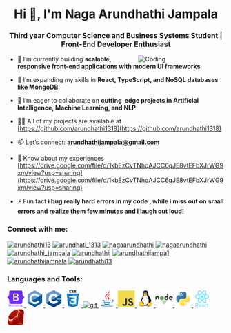 <h1 align="center">Hi 👋, I'm Naga Arundhathi Jampala</h1>
<h3 align="center"> Third year Computer Science and Business Systems Student | Front-End Developer Enthusiast </h3>
<img align="right" alt="Coding" width="200" src="https://media.tenor.com/IF2JdxzmyN4AAAAj/coding-girl.gif">

- 🔭 I’m currently building **scalable, responsive front-end applications with modern UI frameworks**

- 🌱 I’m expanding my skills in **React, TypeScript, and NoSQL databases like MongoDB**

- 🤝 I’m eager to collaborate on **cutting-edge projects in Artificial Intelligence, Machine Learning, and NLP**

- 👨‍💻 All of my projects are available at [https://github.com/arundhathi1318](https://github.com/arundhathi1318)

- 📫 Let’s connect: **arundhathijampala@gmail.com**

- 📄 Know about my experiences [https://drive.google.com/file/d/1kbEzCvTNhqAJCC6qJE8vtEFbXJrWG9xm/view?usp=sharing](https://drive.google.com/file/d/1kbEzCvTNhqAJCC6qJE8vtEFbXJrWG9xm/view?usp=sharing)

- ⚡ Fun fact **i bug really hard errors in my code , while i miss out on small errors and realize them few minutes and i laugh out loud!**

<h3 align="left">Connect with me:</h3>
<p align="left">
<a href="https://codepen.io/arundhathi13" target="blank"><img align="center" src="https://raw.githubusercontent.com/rahuldkjain/github-profile-readme-generator/master/src/images/icons/Social/codepen.svg" alt="arundhathi13" height="30" width="40" /></a>
<a href="https://twitter.com/arundhati_1313" target="blank"><img align="center" src="https://raw.githubusercontent.com/rahuldkjain/github-profile-readme-generator/master/src/images/icons/Social/twitter.svg" alt="arundhati_1313" height="30" width="40" /></a>
<a href="https://linkedin.com/in/nagaarundhathi" target="blank"><img align="center" src="https://raw.githubusercontent.com/rahuldkjain/github-profile-readme-generator/master/src/images/icons/Social/linked-in-alt.svg" alt="nagaarundhathi" height="30" width="40" /></a>
<a href="https://kaggle.com/nagaarundhathi" target="blank"><img align="center" src="https://raw.githubusercontent.com/rahuldkjain/github-profile-readme-generator/master/src/images/icons/Social/kaggle.svg" alt="nagaarundhathi" height="30" width="40" /></a>
<a href="https://instagram.com/arundhathi_jampala" target="blank"><img align="center" src="https://raw.githubusercontent.com/rahuldkjain/github-profile-readme-generator/master/src/images/icons/Social/instagram.svg" alt="arundhathi_jampala" height="30" width="40" /></a>
<a href="https://www.codechef.com/users/arundhathij" target="blank"><img align="center" src="https://cdn.jsdelivr.net/npm/simple-icons@3.1.0/icons/codechef.svg" alt="arundhathij" height="30" width="40" /></a>
<a href="https://www.hackerrank.com/arundhathijampa1" target="blank"><img align="center" src="https://raw.githubusercontent.com/rahuldkjain/github-profile-readme-generator/master/src/images/icons/Social/hackerrank.svg" alt="arundhathijampa1" height="30" width="40" /></a>
<a href="https://codeforces.com/profile/arundhathijampala" target="blank"><img align="center" src="https://raw.githubusercontent.com/rahuldkjain/github-profile-readme-generator/master/src/images/icons/Social/codeforces.svg" alt="arundhathijampala" height="30" width="40" /></a>
<a href="https://www.leetcode.com/arundhathi13" target="blank"><img align="center" src="https://raw.githubusercontent.com/rahuldkjain/github-profile-readme-generator/master/src/images/icons/Social/leet-code.svg" alt="arundhathi13" height="30" width="40" /></a>
</p>

<h3 align="left">Languages and Tools:</h3>
<p align="left"> <a href="https://getbootstrap.com" target="_blank" rel="noreferrer"> <img src="https://raw.githubusercontent.com/devicons/devicon/master/icons/bootstrap/bootstrap-plain-wordmark.svg" alt="bootstrap" width="40" height="40"/> </a> <a href="https://www.cprogramming.com/" target="_blank" rel="noreferrer"> <img src="https://raw.githubusercontent.com/devicons/devicon/master/icons/c/c-original.svg" alt="c" width="40" height="40"/> </a> <a href="https://www.w3schools.com/cpp/" target="_blank" rel="noreferrer"> <img src="https://raw.githubusercontent.com/devicons/devicon/master/icons/cplusplus/cplusplus-original.svg" alt="cplusplus" width="40" height="40"/> </a> <a href="https://www.w3schools.com/css/" target="_blank" rel="noreferrer"> <img src="https://raw.githubusercontent.com/devicons/devicon/master/icons/css3/css3-original-wordmark.svg" alt="css3" width="40" height="40"/> </a> <a href="https://git-scm.com/" target="_blank" rel="noreferrer"> <img src="https://www.vectorlogo.zone/logos/git-scm/git-scm-icon.svg" alt="git" width="40" height="40"/> </a> <a href="https://www.java.com" target="_blank" rel="noreferrer"> <img src="https://raw.githubusercontent.com/devicons/devicon/master/icons/java/java-original.svg" alt="java" width="40" height="40"/> </a> <a href="https://developer.mozilla.org/en-US/docs/Web/JavaScript" target="_blank" rel="noreferrer"> <img src="https://raw.githubusercontent.com/devicons/devicon/master/icons/javascript/javascript-original.svg" alt="javascript" width="40" height="40"/> </a> <a href="https://www.linux.org/" target="_blank" rel="noreferrer"> <img src="https://raw.githubusercontent.com/devicons/devicon/master/icons/linux/linux-original.svg" alt="linux" width="40" height="40"/> </a> <a href="https://nodejs.org" target="_blank" rel="noreferrer"> <img src="https://raw.githubusercontent.com/devicons/devicon/master/icons/nodejs/nodejs-original-wordmark.svg" alt="nodejs" width="40" height="40"/> </a> <a href="https://www.python.org" target="_blank" rel="noreferrer"> <img src="https://raw.githubusercontent.com/devicons/devicon/master/icons/python/python-original.svg" alt="python" width="40" height="40"/> </a> <a href="https://reactjs.org/" target="_blank" rel="noreferrer"> <img src="https://raw.githubusercontent.com/devicons/devicon/master/icons/react/react-original-wordmark.svg" alt="react" width="40" height="40"/> </a> <a href="https://www.ruby-lang.org/en/" target="_blank" rel="noreferrer"> <img src="https://raw.githubusercontent.com/devicons/devicon/master/icons/ruby/ruby-original.svg" alt="ruby" width="40" height="40"/> </a> </p>


